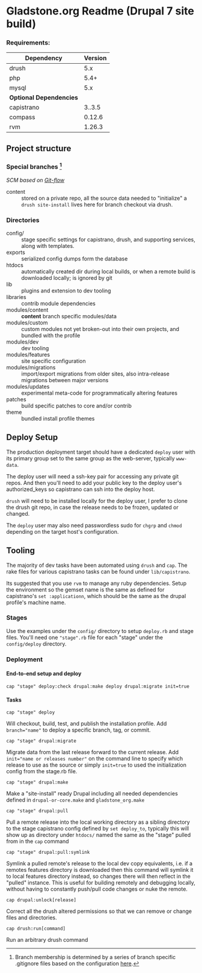 


Gladstone.org Readme (Drupal 7 site build)
==========================================

### Requirements: ###

Dependency | Version
----------|--------
drush | 5.x 
php   | 5.4+
mysql | 5.x
**Optional Dependencies** |
capistrano | 3..3.5
compass | 0.12.6
rvm | 1.26.3



Project structure
-------------

### Special branches [^gitignore]

*SCM based on [Git-flow](http://nvie.com/posts/a-successful-git-branching-model/)*

<dl>
    <dt>content</dt>
    <dd>stored on a private repo, all the source data needed to "initialize" a <code>drush site-install</code> lives here for branch checkout via drush.</dd>
</dl>


[^gitignore]: Branch membership is determined by a series of branch specific .gitignore files based on the configuration [here](http://cogniton-mind.tumblr.com/post/1423976659/howto-gitignore-for-different-branches). 


### Directories

<dl>
    <dt>config/</dt>
    <dd>stage specific settings for capistrano, drush, and supporting services, along with templates. </dd>
    <dt>exports</dt>
    <dd>serialized config dumps form the database</dd>
    <dt>htdocs</dt>
    <dd>automatically created dir during local builds, or when a remote build is downloaded locally; is ignored by git</dd>
    <dt>lib</dt>
    <dd>plugins and extension to dev tooling</dd>
    <dt>libraries</dt>
    <dd>contrib module dependencies</dd>
    <dt>modules/content</dt>
    <dd><strong>content</strong> branch specific modules/data</dd>
    <dt>modules/custom</dt>
    <dd>custom modules not yet broken-out into their own projects, and bundled with the profile</dd>
    <dt>modules/dev</dt>
    <dd>dev tooling</dd>
    <dt>modules/features</dt>
    <dd>site specific configuration</dd>
    <dt>modules/migrations</dt>
    <dd>import/export migrations from older sites, also intra-release migrations between major versions</dd>
    <dt>modules/updates</dt>
    <dd>experimental meta-code for programmatically altering features<dd>
    <dt>patches</dt>
    <dd>build specific patches to core and/or contrib</dd>
    <dt>theme</dt>
    <dd>bundled install profile themes</dd>    
</dl>


Deploy Setup
-----------

The production deployment target should have a dedicated `deploy` user with its primary group set to the same group as the web-server, typically `www-data`.

The deploy user will need a ssh-key pair for accessing any private git repos. And then you'll need to add your public key to the deploy user's authorized_keys so capistrano can ssh into the deploy host. 

`drush` will need to be installed locally for the deploy user, I prefer to clone the drush git repo, in case the release needs to be frozen, updated or changed. 

The `deploy` user may also need passwordless sudo for `chgrp` and `chmod` depending on the target host's configuration.


Tooling
----------

The majority of dev tasks have been automated using `drush` and `cap`. The rake files for various capistrano tasks can be found under `lib/capistrano`.

Its suggested that you use `rvm` to manage any ruby dependencies. Setup the environment so the gemset name is the same as defined for capistrano's `set :applicationn`, which should be the same as the drupal profile's machine name.


### Stages

Use the examples under the `config/` directory to setup `deploy.rb` and stage files. You'll need one `"stage".rb` file for each "stage" under the `config/deploy` directory.


### Deployment

#### End-to-end setup and deploy

    cap "stage" deploy:check drupal:make deploy drupal:migrate init=true

#### Tasks

    cap "stage" deploy

Will checkout, build, test, and publish the installation profile. Add `branch="name"` to deploy a specific branch, tag, or commit. 

    cap "stage" drupal:migrate

Migrate data from the last release forward to the current release. Add `init="name or releases number"` on the command line to specify which release to use as the source or simply `init=true` to used the initialization config from the stage.rb file.

    cap "stage" drupal:make

Make a "site-install" ready Drupal including all needed dependencies defined in `drupal-or-core.make` and `gladstone_org.make`


    cap "stage" drupal:pull                    

Pull a remote release into the local working directory as a sibling directory to the stage capistrano config defined by `set deploy_to`, typically this will show up as directory under `htdocs/` named the same as the "stage" pulled from in the `cap` command

    cap "stage" drupal:pull:symlink   

Symlink a pulled remote's release to the local dev copy equivalents, i.e. if a remotes features directory is downloaded then this command will symlink it to local features directory instead, so changes there will then reflect in the "pulled" instance. This is useful for building remotely and debugging locally, without having to constantly push/pull code changes or nuke the remote.

    cap drupal:unlock[release]         

Correct all the drush altered permissions so that we can remove or change files and directories.

    cap drush:run[command]            

Run an arbitrary drush command





